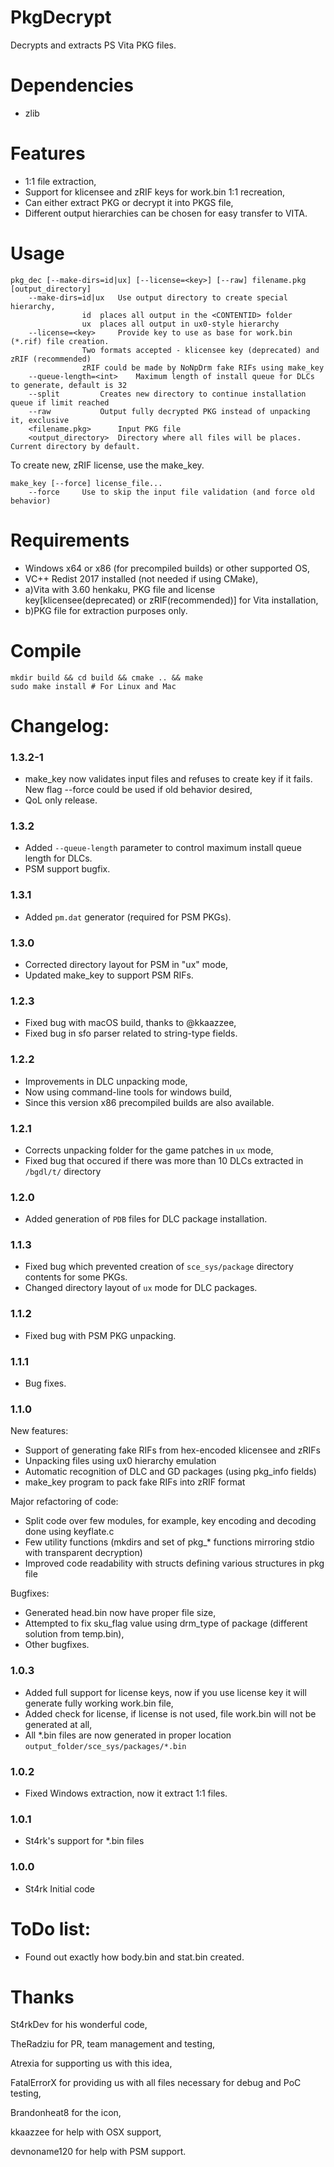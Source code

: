 # PkgDecrypt
Decrypts and extracts PS Vita PKG files.

# Dependencies
* zlib

# Features
* 1:1 file extraction,
* Support for klicensee and zRIF keys for work.bin 1:1 recreation,
* Can either extract PKG or decrypt it into PKGS file,
* Different output hierarchies can be chosen for easy transfer to VITA.

# Usage
```
pkg_dec [--make-dirs=id|ux] [--license=<key>] [--raw] filename.pkg [output_directory]
	--make-dirs=id|ux	Use output directory to create special hierarchy,
				id	places all output in the <CONTENTID> folder
				ux	places all output in ux0-style hierarchy
	--license=<key>		Provide key to use as base for work.bin (*.rif) file creation.
				Two formats accepted - klicensee key (deprecated) and zRIF (recommended)
				zRIF could be made by NoNpDrm fake RIFs using make_key
	--queue-length=<int>	Maximum length of install queue for DLCs to generate, default is 32
	--split			Creates new directory to continue installation queue if limit reached
	--raw			Output fully decrypted PKG instead of unpacking it, exclusive
	<filename.pkg>		Input PKG file
	<output_directory>	Directory where all files will be places. Current directory by default.
```
To create new, zRIF license, use the make_key.

```
make_key [--force] license_file...
	--force		Use to skip the input file validation (and force old behavior)

```


# Requirements
* Windows x64 or x86 (for precompiled builds) or other supported OS,
* VC++ Redist 2017 installed (not needed if using CMake),
* a)Vita with 3.60 henkaku, PKG file and license key[klicensee(deprecated) or zRIF(recommended)] for Vita installation,
* b)PKG file for extraction purposes only.

# Compile

```
mkdir build && cd build && cmake .. && make
sudo make install # For Linux and Mac
```

# Changelog:
### 1.3.2-1
* make_key now validates input files and refuses to create key if it fails. New flag --force could be used if old behavior desired,
* QoL only release.
### 1.3.2
* Added `--queue-length` parameter to control maximum install queue length for DLCs.
* PSM support bugfix.
### 1.3.1
* Added `pm.dat` generator (required for PSM PKGs).
### 1.3.0
* Corrected directory layout for PSM in "ux" mode,
* Updated make_key to support PSM RIFs.
### 1.2.3
* Fixed bug with macOS build, thanks to @kkaazzee,
* Fixed bug in sfo parser related to string-type fields.
### 1.2.2
* Improvements in DLC unpacking mode,
* Now using command-line tools for windows build,
* Since this version x86 precompiled builds are also available.
### 1.2.1
* Corrects unpacking folder for the game patches in `ux` mode,
* Fixed bug that occured if there was more than 10 DLCs extracted in `/bgdl/t/` directory
### 1.2.0
* Added generation of `PDB` files for DLC package installation.
### 1.1.3
* Fixed bug which prevented creation of `sce_sys/package` directory contents for some PKGs.
* Changed directory layout of `ux` mode for DLC packages.
### 1.1.2
* Fixed bug with PSM PKG unpacking.
### 1.1.1
* Bug fixes.
### 1.1.0
New features:
- Support of generating fake RIFs from hex-encoded klicensee and zRIFs
- Unpacking files using ux0 hierarchy emulation
- Automatic recognition of DLC and GD packages (using pkg_info fields)
- make_key program to pack fake RIFs into zRIF format

Major refactoring of code:
- Split code over few modules, for example, key encoding and decoding done using keyflate.c
- Few utility functions (mkdirs and set of pkg_* functions mirroring stdio with transparent decryption)
- Improved code readability with structs defining various structures in pkg file

Bugfixes:
- Generated head.bin now have proper file size,
- Attempted to fix sku_flag value using drm_type of package (different solution from temp.bin),
- Other bugfixes.
### 1.0.3
* Added full support for license keys, now if you use license key it will generate fully working work.bin file,
* Added check for license, if license is not used, file work.bin will not be generated at all,
* All *.bin files are now generated in proper location `output_folder/sce_sys/packages/*.bin`
### 1.0.2
* Fixed Windows extraction, now it extract 1:1 files.
### 1.0.1
* St4rk's support for *.bin files
### 1.0.0
* St4rk Initial code

# ToDo list:
* Found out exactly how body.bin and stat.bin created.

# Thanks
St4rkDev for his wonderful code,

TheRadziu for PR, team management and testing,

Atrexia for supporting us with this idea, 

FatalErrorX for providing us with all files necessary for debug and PoC testing,

Brandonheat8 for the icon,

kkaazzee for help with OSX support,

devnoname120 for help with PSM support.
